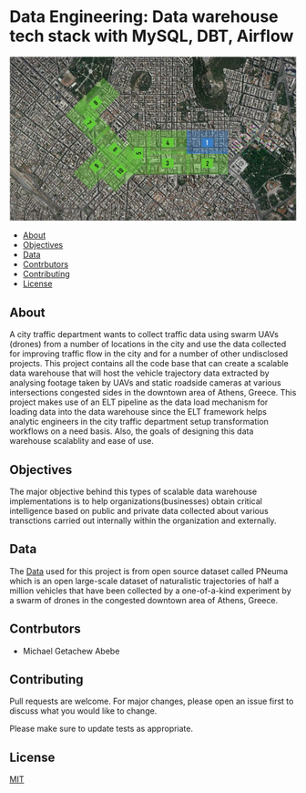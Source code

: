 # Data Engineering: Data warehouse tech stack with MySQL, DBT, Airflow
<!-- import an image -->
![flow-diagram](./img/Site_Map.png)

<!-- Table of contents -->
- [About](#about)
- [Objectives](#objectives)
- [Data](#data)
- [Contrbutors](#contrbutors)
- [Contributing](#contributing)
- [License](#license)

## About
A city traffic department wants to collect traffic data using swarm UAVs (drones) from a number of locations in the city and use the data collected for improving traffic flow in the city and for a number of other undisclosed projects. This project contains all the code base that can create a scalable data warehouse that will host the vehicle trajectory data extracted by analysing footage taken by UAVs and static roadside cameras at various intersections congested sides in the downtown area of Athens, Greece.
This project makes use of an ELT pipeline as the data load mechanism for loading data into the data warehouse since the ELT framework helps analytic engineers in the city traffic department setup transformation workflows on a need basis. Also, the goals of designing this data warehouse scalablity and ease of use.

## Objectives
The major objective behind this types of scalable data warehouse implementations is to help organizations(businesses) obtain critical intelligence based on public and private data collected about various transctions carried out internally within the organization and externally.

## Data
The [Data](https://open-traffic.epfl.ch/index.php/downloads/#1599047632450-ebe509c8-1330) used for this project is from open source dataset called PNeuma which is an open large-scale dataset of naturalistic trajectories of half a million vehicles that have been collected by a one-of-a-kind experiment by a swarm of drones in the congested downtown area of Athens, Greece. 

## Contrbutors
- Michael Getachew Abebe

## Contributing
Pull requests are welcome. For major changes, please open an issue first to discuss what you would like to change.

Please make sure to update tests as appropriate.


## License
[MIT](https://choosealicense.com/licenses/mit/)